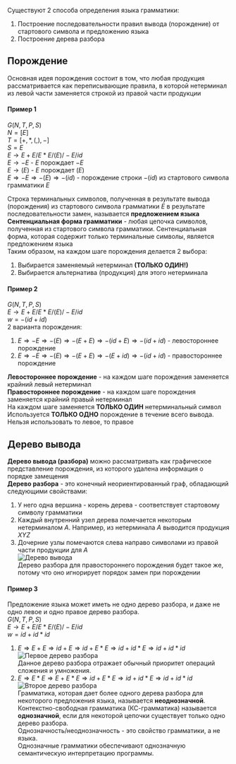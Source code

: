 Существуют 2 способа определения языка грамматики:
1. Построение последовательности правил вывода (порождение) от стартового символа и предложению языка
2. Построение дерева разбора
## Порождение
Основная идея порождения состоит в том, что любая продукция рассматривается как переписывающие правила, в которой нетерминал из левой части заменяется строкой из правой части продукции
#### Пример 1
$G (N, T, P, S)$  
$N = [E]$  
$T = [+, *, (, ), -]$  
$S = E$  
$E → E + E / E * E / (E) / -E / id$  
$E → -E$ - $E$ порождает $-E$  
$E → (E)$ - $E$ порождает $(E)$  
$E ⇒ -E ⇒ -(E) ⇒ -(id)$ - порождение строки $-(id)$ из стартового символа грамматики $E$  

Строка терминальных символов, полученная в результате вывода (порождения) из стартового символа грамматики $E$ в результате последовательности замен, называется **предложением языка**  
**Сентенциальная форма грамматики** - любая цепочка символов, полученная из стартового символа грамматики. Сентенциальная форма, которая содержит только терминальные символы, является предложением языка  
Таким образом, на каждом шаге порождения делается 2 выбора:
1. Выбирается заменяемый нетерминал **(ТОЛЬКО ОДИН!)**
2. Выбирается альтернатива (продукция) для этого нетерминала  
#### Пример 2
$G (N, T, P, S)$  
$E → E + E / E * E / (E) / -E / id$  
$w = -(id+id)$  
2 варианта порождения:
1) $E ⇒ -E ⇒ -(E) ⇒ -(E+E) ⇒ -(id+E) ⇒ -(id+id)$ - левостороннее порождение
2) $E ⇒ -E ⇒ -(E) ⇒ -(E+E) ⇒ -(E+id) ⇒ -(id+id)$ - правостороннее порождение  

**Левостороннее порождение** - на каждом шаге порождения заменяется крайний левый нетерминал  
**Правостороннее порождение** - на каждом шаге порождения заменяется крайний правый нетерминал  
На каждом шаге заменяется **ТОЛЬКО ОДИН** нетерминальный символ  
Используется **ТОЛЬКО ОДНО** порождение в течение всего вывода. Нельзя использовать то левое, то правое  
## Дерево вывода
**Дерево вывода (разбора)** можно рассматривать как графическое представление порождения, из которого удалена информация о порядке замещения  
**Дерево разбора** - это конечный неориентированный граф, обладающий следующими свойствами:
1. У него одна вершина - корень дерева - соответствует стартовому символу грамматики
2. Каждый внутренний узел дерева помечается некоторым нетерминалом $A$. Например, из нетерминала $A$ выводится продукция $XYZ$
3. Дочерние узлы помечаются слева направо символами из правой части продукции для $A$  
![Дерево вывода](05_01.%20Дерево%20вывода.png)  
Дерево разбора для правостороннего порождения будет такое же, потому что оно игнорирует порядок замен при порождении
#### Пример 3
Предложение языка может иметь не одно дерево разбора, и даже не одно левое и одно правое дерево разбора.  
$G (N, T, P, S)$  
$E → E + E / E * E / (E) / -E / id$  
$w = id + id * id$  
1. $E ⇒ E+E ⇒ id + E ⇒ id + E * E ⇒ id + id * E ⇒ id + id * id$  
![Первое дерево разбора](05_02.%20Первое%20дерево%20разбора.png)  
Данное дерево разбора отражает обычный приоритет операций сложения и умножения.  
2. $E ⇒ E * E ⇒ E + E * E ⇒ id + E * E ⇒ id + id * E ⇒ id + id * id$  
![Второе дерево разбора](05_03.%20Второе%20дерево%20разбора.png)  
Грамматика, которая дает более одного дерева разбора для некоторого предложения языка, называется **неоднозначной**.  
Контекстно-свободная грамматика (КС-грамматика) называется **однозначной**, если для некоторой цепочки существует только одно дерево разбора.  
Однозначность/неоднозначность - это свойство грамматики, а не языка.  
Однозначные грамматики обеспечивают однозначную семантическую интерпретацию программы.